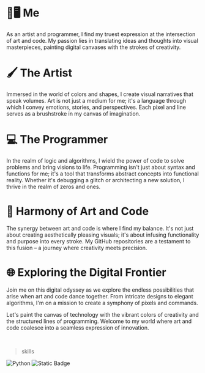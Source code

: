 <h1>🎨🖥️ Me</h1>
As an artist and programmer, I find my truest expression at the intersection of art and code. My passion lies in translating ideas and thoughts into visual masterpieces, painting digital canvases with the strokes of creativity.
<br>
<h1>🖌️ The Artist</h1>
Immersed in the world of colors and shapes, I create visual narratives that speak volumes. Art is not just a medium for me; it's a language through which I convey emotions, stories, and perspectives. Each pixel and line serves as a brushstroke in my canvas of imagination.
<br>
<h1>💻 The Programmer</h1>
In the realm of logic and algorithms, I wield the power of code to solve problems and bring visions to life. Programming isn't just about syntax and functions for me; it's a tool that transforms abstract concepts into functional reality. Whether it's debugging a glitch or architecting a new solution, I thrive in the realm of zeros and ones.
<br>
<h1>🚀 Harmony of Art and Code</h1>
The synergy between art and code is where I find my balance. It's not just about creating aesthetically pleasing visuals; it's about infusing functionality and purpose into every stroke. My GitHub repositories are a testament to this fusion – a journey where creativity meets precision.
<br>
<h1>🌐 Exploring the Digital Frontier</h1>
Join me on this digital odyssey as we explore the endless possibilities that arise when art and code dance together. From intricate designs to elegant algorithms, I'm on a mission to create a symphony of pixels and commands.

Let's paint the canvas of technology with the vibrant colors of creativity and the structured lines of programming. Welcome to my world where art and code coalesce into a seamless expression of innovation.

<br>

> skills
> 
![Python](https://img.shields.io/badge/-Python-yellow?style=flat-circle&logo=Python) ![Static Badge](https://img.shields.io/badge/-Html)


